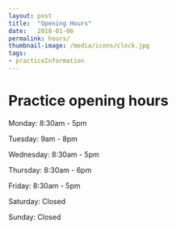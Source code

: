 ```yaml
---
layout: post
title:  "Opening Hours"
date:   2018-01-06
permalink: hours/
thumbnail-image: /media/icons/clock.jpg
tags: 
- practiceInformation
---
```


# Practice opening hours

Monday: 8:30am - 5pm

Tuesday: 9am - 8pm

Wednesday: 8:30am - 5pm

Thursday: 8:30am - 6pm

Friday: 8:30am - 5pm

Saturday: Closed

Sunday: Closed